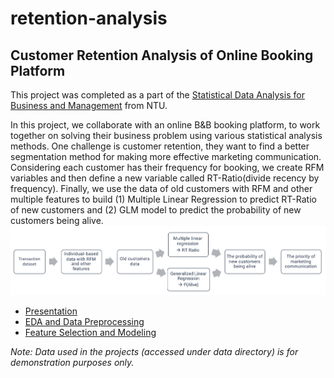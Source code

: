 # retention-analysis

## Customer Retention Analysis of Online Booking Platform

This project was completed as a part of the [Statistical Data Analysis for Business and Management](https://github.com/tzuhsuancheng/Statistical-Data-Analysis-for-Business-and-Management) from NTU.

In this project, we collaborate with an online B&B booking platform, to work together on solving their business problem using various statistical analysis methods. One challenge is customer retention, they want to find a better segmentation method for making more effective marketing communication. Considering each customer has their frequency for booking, we create RFM variables and then define a new variable called RT-Ratio(divide recency by frequency). Finally, we use the data of old customers with RFM and other multiple features to build (1) Multiple Linear Regression to predict RT-Ratio of new customers and (2) GLM model to predict the probability of new customers being alive.
![flow_chart](tmp/p1_flow.png)

- [Presentation](https://github.com/tzuhsuancheng/retention-analysis/blob/main/project_slides_group1.pdf)
- [EDA and Data Preprocessing](https://rpubs.com/tzu0218/722518)
- [Feature Selection and Modeling](https://rpubs.com/tzu0218/723070)
 
 *Note: Data used in the projects (accessed under data directory) is for demonstration purposes only.*


  
 

  
  

